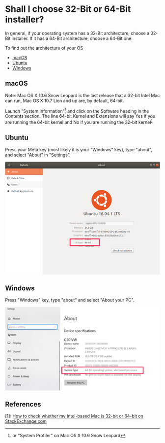 # Shall I choose 32-Bit or 64-Bit installer?

In general, if your operating system has a 32-Bit architecture, choose a 32-Bit installer. If it has a 64-Bit architecture, choose a 64-Bit one. 

To find out the architecture of your OS 

* [macOS](#macOS)
* [Ubuntu](#ubuntu)
* [Windows](#windows)

## macOS

Note: Mac OS X 10.6 Snow Leopard is the last release that a 32-bit Intel Mac can run, Mac OS X 10.7 Lion and up are, by default, 64-bit.

Launch "System Information"[^1] and click on the Software heading in the Contents section. The line 64-bit Kernel and Extensions will say Yes if you are running the 64-bit kernel and No if you are running the 32-bit kernel<sup>[1](#StackExchange:2017)</sup>.

## Ubuntu

Press your Meta key (most likely it is your "Windows" key), type "about", and select "About" in "Settings". 

![Ubuntu](images/ubuntu_architecture.png "Ubuntu system type")

## Windows

Press "Windows" key, type "about" and select "About your PC". 

![Windows](images/windows_architecture.png "Windows system type")



[^1]: or "System Profiler" on Mac OS X 10.6 Snow Leopard

## References
<a id="StackExchange:2017">[1]</a>: [How to check whether my Intel-based Mac is 32-bit or 64-bit
 on StackExchange.com](https://apple.stackexchange.com/questions/12666/how-to-check-whether-my-intel-based-mac-is-32-bit-or-64-bit)
